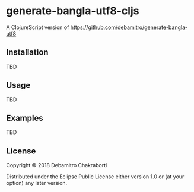 # generate-bangla-utf8-cljs

A ClojureScript version of https://github.com/debamitro/generate-bangla-utf8

## Installation

TBD

## Usage

TBD

## Examples

TBD

## License

Copyright © 2018 Debamitro Chakraborti

Distributed under the Eclipse Public License either version 1.0 or (at
your option) any later version.
